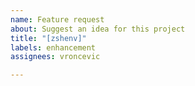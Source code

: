 ```yaml
---
name: Feature request
about: Suggest an idea for this project
title: "[zshenv]"
labels: enhancement
assignees: vroncevic

---
```



